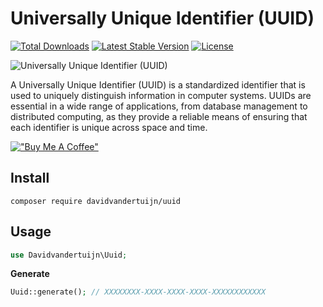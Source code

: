# Universally Unique Identifier (UUID)

<a href="https://packagist.org/packages/davidvandertuijn/uuid"><img src="https://poser.pugx.org/davidvandertuijn/uuid/d/total.svg" alt="Total Downloads"></a>
<a href="https://packagist.org/packages/davidvandertuijn/uuid"><img src="https://poser.pugx.org/davidvandertuijn/uuid/v/stable.svg" alt="Latest Stable Version"></a>
<a href="https://packagist.org/packages/davidvandertuijn/uuid"><img src="https://poser.pugx.org/davidvandertuijn/uuid/license.svg" alt="License"></a>

![Universally Unique Identifier (UUID)](https://cdn.davidvandertuijn.nl/github/uuid.png)

A Universally Unique Identifier (UUID) is a standardized identifier that is used to uniquely distinguish information in computer systems. UUIDs are essential in a wide range of applications, from database management to distributed computing, as they provide a reliable means of ensuring that each identifier is unique across space and time.

[!["Buy Me A Coffee"](https://www.buymeacoffee.com/assets/img/custom_images/orange_img.png)](https://www.buymeacoffee.com/davidvandertuijn)

## Install

```
composer require davidvandertuijn/uuid
```

## Usage

```php
use Davidvandertuijn\Uuid;
```

**Generate**

```php
Uuid::generate(); // XXXXXXXX-XXXX-XXXX-XXXX-XXXXXXXXXXXX
```
